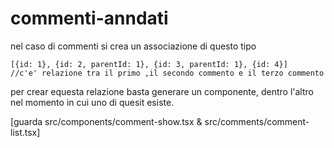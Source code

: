 # commenti-anndati

nel caso di commenti si crea un associazione di questo tipo

```tsx
[{id: 1}, {id: 2, parentId: 1}, {id: 3, parentId: 1}, {id: 4}]
//c'e' relazione tra il primo ,il secondo commento e il terzo commento
```

per crear equesta relazione basta generare un componente, dentro l'altro nel momento in cui uno di quesit esiste.

[guarda src/components/comment-show.tsx & src/comments/comment-list.tsx]
